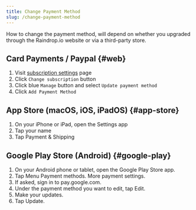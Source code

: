 ```yaml
---
title: Change Payment Method
slug: /change-payment-method
---
```

How to change the payment method, will depend on whether you upgraded through the Raindrop.io website or via a third-party store.

## Card Payments / Paypal {#web}
1. Visit [subscription settings](https://app.raindrop.io/settings/pro) page
2. Click `Change subscription` button 
3. Click blue `Manage` button and select `Update payment method`
4. Click `Add Payment Method`

## App Store (macOS, iOS, iPadOS) {#app-store}
1. On your iPhone or iPad, open the Settings app
2. Tap your name
3. Tap Payment & Shipping

## Google Play Store (Android) {#google-play}
1. On your Android phone or tablet, open the Google Play Store app.
2. Tap Menu Payment methods. More payment settings.
3. If asked, sign in to pay.google.com.
4. Under the payment method you want to edit, tap Edit.
5. Make your updates.
6. Tap Update.